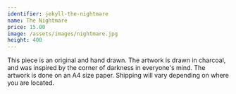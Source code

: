 ```yaml
---
identifier: jekyll-the-nightmare
name: The Nightmare
price: 15.00
image: /assets/images/nightmare.jpg
height: 400
---
```

This piece is an original and hand drawn. The artwork is drawn in charcoal, and was inspired by the corner of darkness in everyone's mind. The artwork is done on an A4 size paper. Shipping will vary depending on where you are located.  

